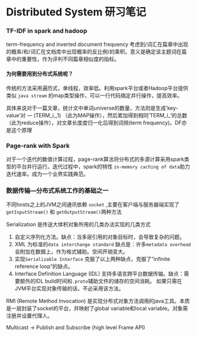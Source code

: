 # Distributed System 研习笔记
### TF-IDF in spark and hadoop
term-frequency and inverted document frequency 
考虑到/词汇在篇章中出现的概率/和/词汇在文档库中出现概率的反比例/的乘积。意义是确定该主题词在篇章中的重要性，作为评判不同篇章相似度的指标。

#### 为何需要用到分布式系统呢？
传统的方法采用遍历式，单线程，效率低。利用spark平台或者Hadoop平台提供类似 `java stream` 的map类型操作，可以一行代码搞定并行操作，提高效率。

具体来说对于一篇文章，统计文中单词universe的数量，方法则是生成’key-value’对 — (TERM\_i\_,1) （此为MAP操作），然后累加得到相同’TERM\_i\_’的总数（此为reduce操作），对文章长度度归一化后得到词频(term frequency)。DF亦是这个原理

### Page-rank with Spark
对于一个迭代的数值计算过程，page-rank算法将分布式的多源计算采用spark类型的平台并行运行。迭代过程中，spark的特性 `in-memory caching of data`助力迭代速率。成为一个业界实践典范。

### 数据传输—分布式系统工作的基础之一
不同hosts之上的JVM之间通讯依赖 `socket` ,主要在客户端与服务器端实现了`getInputStream()` 和 `getOutputStream()`两种方法

Serialization 是传送大体积对象所用的几类办法实现的几类方式
1. 自定义序列化方法。缺点：当多层引用的对象目标时，会导致复杂的问题。
2. XML 为标准的`data interchange standard` 缺点是：许多`metadata overhead`会附加在数据上，作为格式辅助。空间开销变大。
3. 实现`𝚂𝚎𝚛𝚒𝚊𝚕𝚒𝚣𝚊𝚋𝚕𝚎 Interface` 克服了以上两种缺点，克服了”infinite reference loop”的缺点。
4. Interface Definition Language (IDL) 支持多语言跨平台数据传输。缺点：需要额外的IDL build时间和`.proto`辅助文件的储存的空间消耗。 如果只需在JVM平台实现对象传输的话，不必采用该方法。

RMI (Remote Method Invocation) 是实现分布式对象方法调用的java工具。本质是一层封装了socket的平台，并映射了global variable和local variable。对象需注册并设置代理人。

Multicast  -\> Publish and Subscribe (high level Frame API)